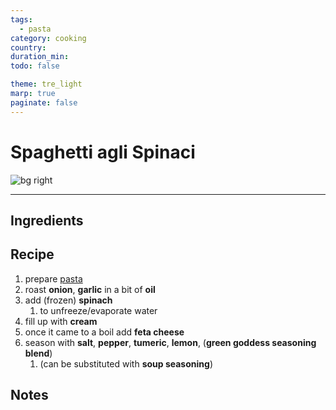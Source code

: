 ```yaml
---
tags:
  - pasta
category: cooking
country:
duration_min:
todo: false

theme: tre_light
marp: true
paginate: false
---
```


# Spaghetti agli Spinaci

![bg right](../../gfx/IMG_20240122_121558.jpg)

---
## Ingredients

## Recipe
1. prepare [pasta](Pasta.md)
1. roast **onion**, **garlic** in a bit of **oil**
1. add (frozen) **spinach**
    1. to unfreeze/evaporate water
1. fill up with **cream**
1. once it came to a boil add **feta cheese**
1. season with **salt**, **pepper**, **tumeric**, **lemon**, (**green goddess seasoning blend**)
    1. (can be substituted with **soup seasoning**)

## Notes

